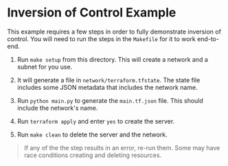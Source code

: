 # Inversion of Control Example

This example requires a few steps in order to fully demonstrate
inversion of control. You will need to run the steps in the `Makefile`
for it to work end-to-end.

1. Run `make setup` from this directory. This will create
   a network and a subnet for you use.

1. It will generate a file in `network/terraform.tfstate`. The state
   file includes some JSON metadata that includes the network name.

1. Run `python main.py` to generate the `main.tf.json` file. This
   should include the network's name.

1. Run `terraform apply` and enter `yes` to create the server.

1. Run `make clean` to delete the server and the network.

> If any of the the step results in an error, re-run them. Some may have
  race conditions creating and deleting resources.